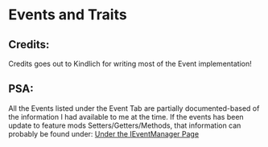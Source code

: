 # Events and Traits

## Credits:

Credits goes out to Kindlich for writing most of the Event implementation!

## PSA:

All the Events listed under the Event Tab are partially documented-based of the information I had available to me at the time. If the events has been update to feature mods Setters/Getters/Methods, that information can probably be found under: [Under the IEventManager Page](/Vanilla/Events/IEventManager/)